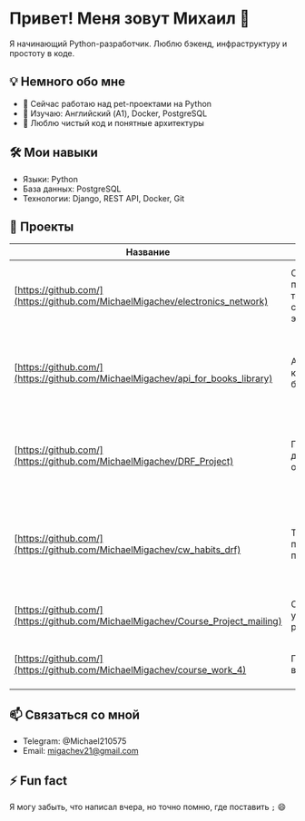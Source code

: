 
# Привет! Меня зовут Михаил 👋

Я начинающий Python-разработчик. Люблю бэкенд, инфраструктуру и простоту в коде.

## 💡 Немного обо мне
- 🔭 Сейчас работаю над pet-проектами на Python
- 🌱 Изучаю: Английский (A1), Docker, PostgreSQL
- 💬 Люблю чистый код и понятные архитектуры

## 🛠 Мои навыки
- Языки: Python
- База данных: PostgreSQL
- Технологии: Django, REST API, Docker, Git

## 📂 Проекты

| Название | Описание | Стек |
|----------|----------|------|
| [https://github.com/](https://github.com/MichaelMigachev/electronics_network) | Онлайн платформа-торговой сети электроники | Python, Django, DRF, PostgreSQL, Docker, JWT, Pytest |
| [https://github.com/](https://github.com/MichaelMigachev/api_for_books_library) | API для книжной библиотеки  | Python, Django, DRF, JWT, PostgreSQL, Docker, Unittest, REST API |
| [https://github.com/](https://github.com/MichaelMigachev/DRF_Project) | Платформа  для онлайн-обучения | Python, Django, DRF, Simple JWT, PostgreSQL, Pytest, REST API |
| [https://github.com/](https://github.com/MichaelMigachev/cw_habits_drf) | Трекер полезных привычек | Python, Django, DRF, PostgreSQL, Celery, Redis, Telegram Bot, API |
| [https://github.com/](https://github.com/MichaelMigachev/Course_Project_mailing) | Сервис управления рассылками | Django, PostgreSQL, HTML/CSS, Bootstrap |
| [https://github.com/](https://github.com/MichaelMigachev/course_work_4) | Парсер вакансий | Python, ООП, PostgreSQL, requests |


## 📫 Связаться со мной
- Telegram: @Michael210575
- Email: migachev21@gmail.com

## ⚡️ Fun fact
Я могу забыть, что написал вчера, но точно помню, где поставить `;` 😄

